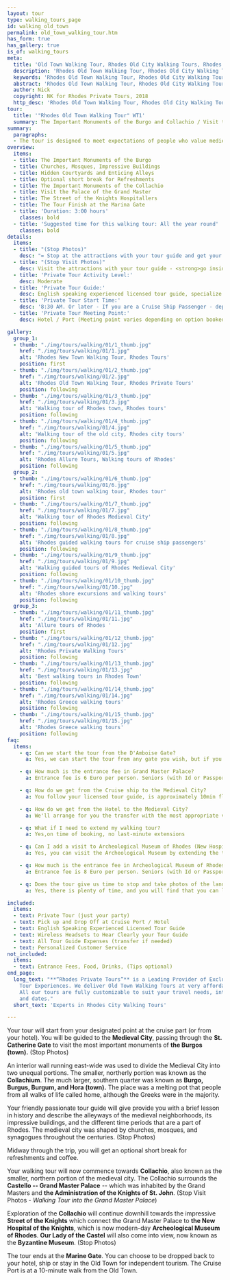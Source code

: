 ```yaml
---
layout: tour
type: walking_tours_page
id: walking_old_town
permalink: old_town_walking_tour.htm
has_form: true
has_gallery: true
is_of: walking_tours
meta:
  title: 'Old Town Walking Tour, Rhodes Old City Walking Tours, Rhodes Private Tours'
  description: 'Rhodes Old Town Walking Tour, Rhodes Old City Walking Tours, Rhodes Medieval City Walking Tour, Rhodes Private Tours'
  keywords: 'Rhodes Old Town Walking Tour, Rhodes Old City Walking Tours, Rhodes Medieval City Walking Tour, Rhodes Private Tours'
  abstract: 'Rhodes Old Town Walking Tour, Rhodes Old City Walking Tours, Rhodes Medieval City Walking Tours'
  author: Nick
  copyright: NK for Rhodes Private Tours, 2018
  http_desc: 'Rhodes Old Town Walking Tour, Rhodes Old City Walking Tours, Rhodes Medieval City Walking Tour, Rhodes Private Tours'
tour:
  title: '"Rhodes Old Town Walking Tour" WT1'
  summary: The Important Monuments of the Burgo and Collachio / Visit the Grand Master Palace / Street of the Knights / Enticing Alleys
summary:
  paragraphs:
  - The tour is designed to meet expectations of people who value medieval history. The unique architecture offered by Rhodes Old Town, Europe’s oldest inhabited medieval town (classified as a World Heritage Site by the UNESCO), includes churches, mosques, synagogue, marble coats of arms, inns of the Knights, cannon balls, and the impressive Palace of the Grand Masters. This tour will help guests explore an exciting new world and take a sneak peek into the past with the helpful guiding hands of our passionate tour guides.
overview:
  items:
  - title: The Important Monuments of the Burgo
  - title: Churches, Mosques, Impressive Buildings
  - title: Hidden Courtyards and Enticing Alleys
  - title: Optional short break for Refreshments
  - title: The Important Monuments of the Collachio
  - title: Visit the Palace of the Grand Master
  - title: The Street of the Knights Hospitallers
  - title: The Tour Finish at the Marina Gate
  - title: 'Duration: 3:00 hours'
    classes: bold
  - title: 'Suggested time for this walking tour: All the year round'
    classes: bold
details:
  items:
  - title: "(Stop Photos)"
    desc: "= Stop at the attractions with your tour guide and get your photos <strong>from outside</strong> of the Sight/building"
  - title: "(Stop Visit Photos)"
    desc: Visit the attractions with your tour guide - <strong>go inside</strong> the sight/building for photos
  - title: 'Private Tour Activity Level:'
    desc: Moderate
  - title: 'Private Tour Guide:'
    desc: English speaking experienced licensed tour guide, specialize in Private Tours
  - title: 'Private Tour Start Time:'
    desc: '8:30 AM. Or later - If you are a Cruise Ship Passenger - depend on your cruise ship dock time. This walking tour is available in the evening as well'
  - title: 'Private Tour Meeting Point:'
    desc: Hotel / Port (Meeting point varies depending on option booked)

gallery:
  group_1:
  - thumb: "./img/tours/walking/01/1_thumb.jpg"
    href: "./img/tours/walking/01/1.jpg"
    alt: 'Rhodes New Town Walking Tour, Rhodes Tours'
    position: first
  - thumb: "./img/tours/walking/01/2_thumb.jpg"
    href: "./img/tours/walking/01/2.jpg"
    alt: 'Rhodes Old Town Walking Tour, Rhodes Private Tours'
    position: following
  - thumb: "./img/tours/walking/01/3_thumb.jpg"
    href: "./img/tours/walking/01/3.jpg"
    alt: 'Walking tour of Rhodes town, Rhodes tours'
    position: following
  - thumb: "./img/tours/walking/01/4_thumb.jpg"
    href: "./img/tours/walking/01/4.jpg"
    alt: 'Walking tour of the old city, Rhodes city tours'
    position: following
  - thumb: "./img/tours/walking/01/5_thumb.jpg"
    href: "./img/tours/walking/01/5.jpg"
    alt: 'Rhodes Allure Tours, Walking tours of Rhodes'
    position: following
  group_2:  
  - thumb: "./img/tours/walking/01/6_thumb.jpg"
    href: "./img/tours/walking/01/6.jpg"
    alt: 'Rhodes old town walking tour, Rhodes tour'
    position: first
  - thumb: "./img/tours/walking/01/7_thumb.jpg"
    href: "./img/tours/walking/01/7.jpg"
    alt: 'Walking tour of Rhodes Medieval City'
    position: following
  - thumb: "./img/tours/walking/01/8_thumb.jpg"
    href: "./img/tours/walking/01/8.jpg"
    alt: 'Rhodes guided walking tours for cruise ship passengers'
    position: following
  - thumb: "./img/tours/walking/01/9_thumb.jpg"
    href: "./img/tours/walking/01/9.jpg"
    alt: 'Walking guided tours of Rhodes Medieval City'
    position: following
  - thumb: "./img/tours/walking/01/10_thumb.jpg"
    href: "./img/tours/walking/01/10.jpg"
    alt: 'Rhodes shore excursions and walking tours'
    position: following
  group_3:
  - thumb: "./img/tours/walking/01/11_thumb.jpg"
    href: "./img/tours/walking/01/11.jpg"
    alt: 'Allure tours of Rhodes '
    position: first
  - thumb: "./img/tours/walking/01/12_thumb.jpg"
    href: "./img/tours/walking/01/12.jpg"
    alt: 'Rhodes Private Walking Tours'
    position: following
  - thumb: "./img/tours/walking/01/13_thumb.jpg"
    href: "./img/tours/walking/01/13.jpg"
    alt: 'Best walking tours in Rhodes Town'
    position: following
  - thumb: "./img/tours/walking/01/14_thumb.jpg"
    href: "./img/tours/walking/01/14.jpg"
    alt: 'Rhodes Greece walking tours'
    position: following
  - thumb: "./img/tours/walking/01/15_thumb.jpg"
    href: "./img/tours/walking/01/15.jpg"
    alt: 'Rhodes Greece walking tours'
    position: following
faq:
  items:
    - q: Can we start the tour from the D'Amboise Gate? 
      a: Yes, we can start the tour from any gate you wish, but if you are visiting Rhodes by a cruise ship St. Catherine Gate is the closer gate to you  

    - q: How much is the entrance fee in Grand Master Palace?
      a: Entrance fee is 6 Euro per person. Seniors (with Id or Passport), 3 Euros per person. Children under 18 years old, free

    - q: How do we get from the Cruise ship to the Medieval City?
      a: You follow your licensed tour guide, is approximately 10min flat walk 

    - q: How do we get from the Hotel to the Medieval City?
      a: We'll arrange for you the transfer with the most appropriate vehicle(s) to accommodate your group.

    - q: What if I need to extend my walking tour?
      a: Yes,on time of booking, no last-minute extensions   

    - q: Can I add a visit to Archeological Museum of Rhodes (New Hospital of the Knights)?
      a: Yes, you can visit the Archeological Museum by extending the tour, or by skipping the visit to Grand Master Palace (and keep the tour duration 3:00 hours).

    - q: How much is the entrance fee in Archeological Museum of Rhodes?
      a: Entrance fee is 8 Euro per person. Seniors (with Id or Passport), 4 Euros per person. Children under 18 years old, free

    - q: Does the tour give us time to stop and take photos of the landmarks?
      a: Yes, there is plenty of time, and you will find that you can look around and take photos of the Medieval City pretty comfortably. This is because as long as you remain within 25-50 feet of the tour guide, you'll be able to hear him through your special headsets.

included:
  items:
  - text: Private Tour (just your party)
  - text: Pick up and Drop Off at Cruise Port / Hotel
  - text: English Speaking Experienced Licensed Tour Guide 
  - text: Wireless Headsets to Hear Clearly your Tour Guide
  - text: All Tour Guide Expenses (transfer if needed)
  - text: Personalized Customer Service
not_included:
  items:
  - text: Entrance Fees, Food, Drinks, (Tips optional)
end_page:
  long_text: "**“Rhodes Private Tours”** is a Leading Provider of Exclusive and Personalized
    Tour Experiences. We deliver Old Town Walking Tours at very affordable rates.
    All our tours are fully customizable to suit your travel needs, interests, schedules,
    and dates."
  short_text: 'Experts in Rhodes City Walking Tours'

---
```

Your tour will start from your designated point at the cruise part (or from your hotel). You will be guided to the **Medieval City**, passing through the **St. Catherine Gate** to visit the most important monuments of **the Burgos (town).** (Stop Photos)

An interior wall running east-wide was used to divide the Medieval City into two unequal portions. The smaller, northerly portion was known as the **Collachium**. The much larger, southern quarter was known as **Burgo, Burgus, Burgum, and Hora (town).** The place was a melting pot that people from all walks of life called home, although the Greeks were in the majority.

Your friendly passionate tour guide will give provide you with a brief lesson in history and describe the alleyways of the medieval neighborhoods, its impressive buildings, and the different time periods that are a part of Rhodes. The medieval city was shaped by churches, mosques, and synagogues throughout the centuries. (Stop Photos)

Midway through the trip, you will get an optional short break for refreshments and coffee.

Your walking tour will now commence towards **Collachio**, also known as the smaller, northern portion of the medieval city. The Collachio surrounds the **Castello -- Grand Master Palace** -- which was inhabited by the Grand Masters and **the Administration of the Knights of St. John**. (Stop Visit Photos - *Walking Tour into the Grand Master Palace*)

Exploration of the **Collachio** will continue downhill towards the impressive **Street of the Knights** which connect the Grand Master Palace to **the New Hospital of the Knights**, which is now modern-day **Archeological Museum of Rhodes**. **Our Lady of the Castel** will also come into view, now known as the **Byzantine Museum**. (Stop Photos)

The tour ends at the **Marine Gate**. You can choose to be dropped back to your hotel, ship or stay in the Old Town for independent tourism. The Cruise Port is at a 10-minute walk from the Old Town.